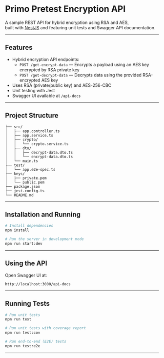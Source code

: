 # Primo Pretest Encryption API

A sample REST API for hybrid encryption using RSA and AES,  
built with [NestJS](https://nestjs.com) and featuring unit tests and Swagger API documentation.

---

## Features

- Hybrid encryption API endpoints:  
  - `POST /get-encrypt-data` — Encrypts a payload using an AES key encrypted by RSA private key  
  - `POST /get-decrypt-data` — Decrypts data using the provided RSA-encrypted AES key  
- Uses RSA (private/public key) and AES-256-CBC  
- Unit testing with Jest  
- Swagger UI available at `/api-docs`  

---

## Project Structure

```
├── src/
│   ├── app.controller.ts
│   ├── app.service.ts
│   ├── crypto/
│   │   └── crypto.service.ts
│   ├── dto/
│   │   ├── decrypt-data.dto.ts
│   │   └── encrypt-data.dto.ts
│   └── main.ts
├── test/
│   └── app.e2e-spec.ts
├── keys/
│   ├── private.pem
│   └── public.pem
├── package.json
├── jest.config.ts
└── README.md
```


---

## Installation and Running

```bash
# Install dependencies
npm install

# Run the server in development mode
npm run start:dev

```

---

## Using the API

Open Swagger UI at:
```
http://localhost:3000/api-docs
```
---

## Running Tests

```bash
# Run unit tests
npm run test

# Run unit tests with coverage report
npm run test:cov

# Run end-to-end (E2E) tests
npm run test:e2e
```
---
